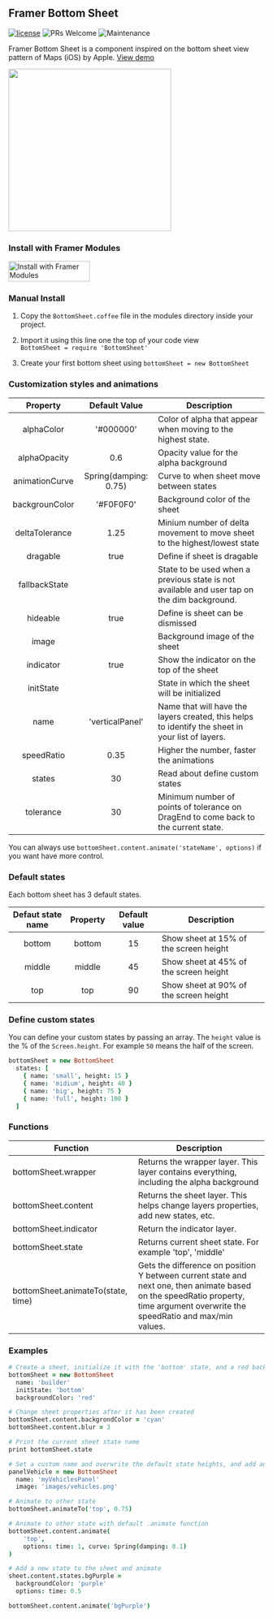 ## Framer Bottom Sheet
[![license](https://img.shields.io/github/license/bpxl-labs/RemoteLayer.svg)](https://opensource.org/licenses/MIT)
![PRs Welcome](https://img.shields.io/badge/PRs-welcome-brightgreen.svg)
![Maintenance](https://img.shields.io/maintenance/yes/2018.svg)

Framer Bottom Sheet is a component inspired on the bottom sheet view pattern of Maps (iOS) by Apple. 
[View demo](https://framer.cloud/nDHim)

<img src="https://raw.githubusercontent.com/NocheVolta/FramerBottomSheet/master/bottomSheet.gif" width="320"/>

### Install with Framer Modules

<a href='https://open.framermodules.com/Bottom Sheet'>
  <img alt='Install with Framer Modules'
  src='https://www.framermodules.com/assets/badge@2x.png' width='160' height='40' />
</a>

### Manual Install

1. Copy the `BottomSheet.coffee` file in the modules directory inside your project.

2. Import it using this line one the top of your code view   
`BottomSheet = require 'BottomSheet'`

3. Create your first bottom sheet using
`bottomSheet = new BottomSheet`

### Customization styles and animations

|    Property    | Default Value | Description                              |
| :------------: | :-----------: | ---------------------------------------- |
|   alphaColor   |    '#000000'    | Color of alpha that appear when moving to the highest state. |
|   alphaOpacity |    0.6        | Opacity value for the alpha background |
| animationCurve | Spring(damping: 0.75) | Curve to when sheet move between states |
| backgrounColor |    '#F0F0F0'    | Background color of the sheet            |
| deltaTolerance | 1.25           |  Minium number of delta movement to move sheet to the highest/lowest state |
|      dragable  | true          | Define if sheet is dragable |
| fallbackState  |              | State to be used when a previous state is not available and user tap on the dim background.  |
| hideable      | true           |  Define is sheet can be dismissed |
|     image      |               | Background image of the sheet            |
|      indicator | true          | Show the indicator on the top of the sheet |
|   initState    |               | State in which the sheet will be initialized |
|      name      | 'verticalPanel' | Name that will have the layers created, this helps to identify the sheet in your list of layers. |
| speedRatio     | 0.35         | Higher the number, faster the animations |
| states      | 30              | Read about define custom states  |
| tolerance      | 30           | Minimum number of points of tolerance on DragEnd to come back to the current state.  |

You can always use `bottomSheet.content.animate('stateName', options)` if you want have more control.

### Default states

Each bottom sheet has 3 default states.

| Defaut state name |   Property   | Default value | Description                    |
| :---------------: | :----------: | :-----------: | ------------------------------ |
|   bottom          | bottom       |      15       | Show sheet at 15% of the screen height  |
|   middle          | middle       |      45       | Show sheet at 45% of the screen height  |
|    top            |  top         |      90       | Show sheet at 90% of the screen height  |

### Define custom states

You can define your custom states by passing an array. The `height` value is the % of the `Screen.height`. For example `50` means the half of the screen.  

```coffeescript
bottomSheet = new BottomSheet
  states: [
    { name: 'small', height: 15 }
    { name: 'midium', height: 40 }
    { name: 'big', height: 75 }
    { name: 'full', height: 100 }
  ]
```

### Functions

| Function          | Description          |
| ----------------- | -------------------- |
| bottomSheet.wrapper | Returns the wrapper layer. This layer contains everything, including the alpha background |
| bottomSheet.content | Returns the sheet layer. This helps change layers properties, add new states, etc. |
| bottomSheet.indicator | Return the indicator layer. |
| bottomSheet.state | Returns current sheet state. For example 'top', 'middle' |
| bottomSheet.animateTo(state, time) | Gets the difference on position Y between current state and next one, then animate based on the speedRatio property, time argument overwrite the speedRatio and max/min values. |

### Examples

```coffeescript
# Create a sheet, initialize it with the 'bottom' state, and a red background
bottomSheet = new BottomSheet
  name: 'builder'
  initState: 'bottom'
  backgroundColor: 'red'

# Change sheet properties after it has been created
bottomSheet.content.backgrondColor = 'cyan'
bottomSheet.content.blur = 3

# Print the current sheet state name
print bottomSheet.state

# Set a custom name and overwrite the default state heights, and add an image as background
panelVehicle = new BottomSheet
  name: 'myVehiclesPanel'
  image: 'images/vehicles.png'

# Animate to other state
bottomSheet.animateTo('top', 0.75)

# Animate to other state with default .animate function
bottomSheet.content.animate(
	'top',
    options: time: 1, curve: Spring(damping: 0.1)
)

# Add a new state to the sheet and animate
sheet.content.states.bgPurple =
  backgroundColor: 'purple'
  options: time: 0.5

bottomSheet.content.animate('bgPurple')
```
